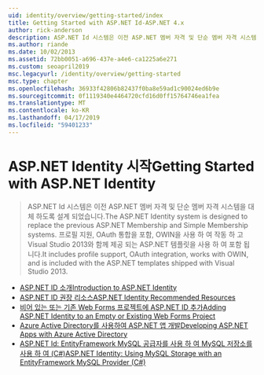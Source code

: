 ```yaml
---
uid: identity/overview/getting-started/index
title: Getting Started with ASP.NET Id-ASP.NET 4.x
author: rick-anderson
description: ASP.NET Id 시스템은 이전 ASP.NET 멤버 자격 및 단순 멤버 자격 시스템을 대체 하도록 설계 되었습니다. OAuth 하기 프로필 지원을 포함 하는 중...
ms.author: riande
ms.date: 10/02/2013
ms.assetid: 72bb0051-a696-437e-a4e6-ca1225a6e271
ms.custom: seoapril2019
msc.legacyurl: /identity/overview/getting-started
msc.type: chapter
ms.openlocfilehash: 36933f42806b82437f0ba8e59ad1c90024ed6b9e
ms.sourcegitcommit: 0f1119340e4464720cfd16d0ff15764746ea1fea
ms.translationtype: MT
ms.contentlocale: ko-KR
ms.lasthandoff: 04/17/2019
ms.locfileid: "59401233"
---
```

# <a name="getting-started-with-aspnet-identity"></a><span data-ttu-id="d872c-104">ASP.NET Identity 시작</span><span class="sxs-lookup"><span data-stu-id="d872c-104">Getting Started with ASP.NET Identity</span></span>

> <span data-ttu-id="d872c-105">ASP.NET Id 시스템은 이전 ASP.NET 멤버 자격 및 단순 멤버 자격 시스템을 대체 하도록 설계 되었습니다.</span><span class="sxs-lookup"><span data-stu-id="d872c-105">The ASP.NET Identity system is designed to replace the previous ASP.NET Membership and Simple Membership systems.</span></span> <span data-ttu-id="d872c-106">프로필 지원, OAuth 통합을 포함, OWIN을 사용 하 여 작동 하 고 Visual Studio 2013와 함께 제공 되는 ASP.NET 템플릿을 사용 하 여 포함 됩니다.</span><span class="sxs-lookup"><span data-stu-id="d872c-106">It includes profile support, OAuth integration, works with OWIN, and is included with the ASP.NET templates shipped with Visual Studio 2013.</span></span>


- [<span data-ttu-id="d872c-107">ASP.NET ID 소개</span><span class="sxs-lookup"><span data-stu-id="d872c-107">Introduction to ASP.NET Identity</span></span>](introduction-to-aspnet-identity.md)
- [<span data-ttu-id="d872c-108">ASP.NET ID 권장 리소스</span><span class="sxs-lookup"><span data-stu-id="d872c-108">ASP.NET Identity Recommended Resources</span></span>](aspnet-identity-recommended-resources.md)
- [<span data-ttu-id="d872c-109">비어 있는 또는 기존 Web Forms 프로젝트에 ASP.NET ID 추가</span><span class="sxs-lookup"><span data-stu-id="d872c-109">Adding ASP.NET Identity to an Empty or Existing Web Forms Project</span></span>](adding-aspnet-identity-to-an-empty-or-existing-web-forms-project.md)
- [<span data-ttu-id="d872c-110">Azure Active Directory를 사용하여 ASP.NET 앱 개발</span><span class="sxs-lookup"><span data-stu-id="d872c-110">Developing ASP.NET Apps with Azure Active Directory</span></span>](developing-aspnet-apps-with-windows-azure-active-directory.md)
- [<span data-ttu-id="d872c-111">ASP.NET Id: EntityFramework MySQL 공급자를 사용 하 여 MySQL 저장소를 사용 하 여 (C#)</span><span class="sxs-lookup"><span data-stu-id="d872c-111">ASP.NET Identity: Using MySQL Storage with an EntityFramework MySQL Provider (C#)</span></span>](aspnet-identity-using-mysql-storage-with-an-entityframework-mysql-provider.md)
